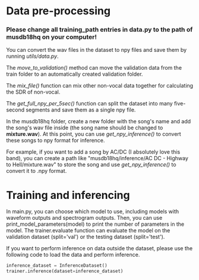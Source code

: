 # Data pre-processing

### Please change all training_path entries in data.py to the path of musdb18hq on your computer!

You can convert the wav files in the dataset to npy files and save them by running *utils/data.py*.

The *move_to_validation()* method can move the validation data from the train folder to an automatically created validation folder.

The *mix_file()* function can mix other non-vocal data together for calculating the SDR of non-vocal.

The *get_full_npy_per_5sec()* function can split the dataset into many five-second segments and save them as a single npy file.

In the musdb18hq folder, create a new folder with the song's name and add the song's wav file inside (the song name should be changed to **mixture.wav**). At this point, you can use *get_npy_inference()* to convert these songs to npy format for inference.

For example, if you want to add a song by AC/DC (I absolutely love this band), you can create a path like "musdb18hq/inference/AC DC - Highway to Hell/mixture.wav" to store the song and use *get_npy_inference()* to convert it to .npy format.

# Training and inferencing

In main.py, you can choose which model to use, including models with waveform outputs and spectrogram outputs. Then, you can use print_model_parameters(model) to print the number of parameters in the model. The trainer.evaluate function can evaluate the model on the validation dataset (split='val') or the testing dataset (split='test').

If you want to perform inference on data outside the dataset, please use the following code to load the data and perform inference.

```python
inference_dataset = InferenceDataset()
trainer.inference(dataset=inference_dataset)
```
